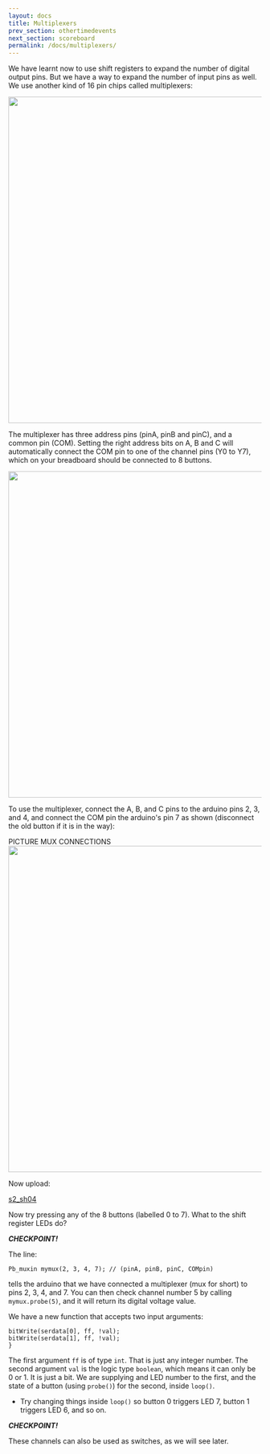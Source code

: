 ```yaml
---
layout: docs
title: Multiplexers
prev_section: othertimedevents
next_section: scoreboard
permalink: /docs/multiplexers/
---
```



We have learnt now to use shift registers to expand the number of
digital output pins. But we have a way to expand the number of input
pins as well. We use another kind of 16 pin chips called multiplexers:

<img src="http://pinout-circuits-images.dz863.com/6/SN74LV4051A-Q1.jpg" style="width: 650px"/>


The multiplexer has three address pins (pinA, pinB and pinC), and a
common pin (COM). Setting the right address bits on A, B and C will
automatically connect the COM pin to one of the channel pins (Y0 to Y7),
which on your breadboard should be connected to 8 buttons.

<img src="{{ site.baseurl }}/img/c-buttons-mux.png" style="width: 650px"/>

To use the multiplexer, connect the A, B, and C pins to the arduino
pins 2, 3, and 4, and connect the COM pin the arduino's pin 7 as
shown (disconnect the old button if it is in the way):

PICTURE MUX CONNECTIONS
<img src="{{ site.baseurl }}/img/c-mux-connect.png" style="width: 650px"/>


Now upload:

<a href="{{ site.baseurl }}/sketches/s2_sh04.txt">s2_sh04</a>


Now try pressing any of the 8 buttons (labelled 0 to 7). What to the
shift register LEDs do?

**_CHECKPOINT!_**


The line:

```
Pb_muxin mymux(2, 3, 4, 7); // (pinA, pinB, pinC, COMpin)
```

tells the arduino that we have connected a multiplexer (mux for short)
to pins 2, 3, 4, and 7. You can then check channel number 5 by calling
```mymux.probe(5)```, and it will return its digital voltage value.

We have a new function that accepts two input arguments:

```void changeserdata(int ff, boolean val) {
bitWrite(serdata[0], ff, !val); 
bitWrite(serdata[1], ff, !val);
}
```

The first argument ```ff``` is of type ```int```. That is just any
integer number. The second argument ```val``` is the logic type
```boolean```, which means it can only be 0 or 1. It is just a bit. We
are supplying and LED number to the first, and the state of a button
(using ```probe()```) for the second, inside ```loop()```.

- Try changing things inside ```loop()``` so button 0 triggers LED 7, button 1 triggers LED 6, and so on.


**_CHECKPOINT!_**

These channels can also be used as switches, as we will see later.


